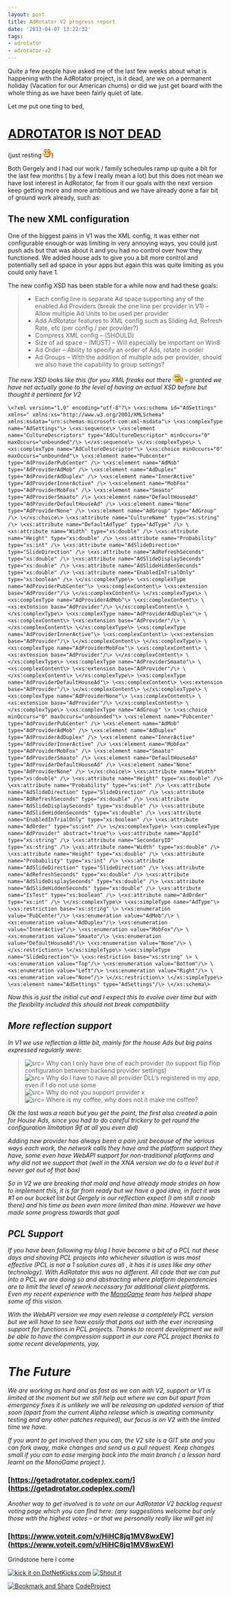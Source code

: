 ```yaml
---
layout: post
title: AdRotator V2 progress report
date: '2013-04-07 13:22:32'
tags:
- adrotator
- adrotator-v2
---
```


Quite a few people have asked me of the last few weeks about what is happening with the AdRotator project, is it dead, are we on a permanent holiday (Vacation for our American chums) or did we just get board with the whole thing as we have been fairly quiet of late.

Let me put one ting to bed,

# [ADROTATOR IS NOT DEAD](https://getadrotator.codeplex.com/wikipage?title=AdRotator%20V2%20progress%20report) 

(just resting ![Open-mouthed smile](/assets/img/wordpress/2013/04/wlEmoticon-openmouthedsmile.png))

Both Gergely and I had our work / family schedules ramp up quite a bit for the last few months ( by a few I really mean a lot) but this does not mean we have lost interest in AdRotator, far from it our goals with the next version keep getting more and more ambitious and we have already done a fair bit of ground work already, such as:

## The new XML configuration

One of the biggest pains in V1 was the XML config, it was either not configurable enough or was limiting in very annoying ways, you could just push ads but that was about it and you had no control over how they functioned.  We added house ads to give you a bit more control and potentially sell ad space in your apps but again this was quite limiting as you could only have 1.

The new config XSD has been stable for a while now and had these goals:

> - Each config line is separate Ad space supporting any of the enabled Ad Providers (break the one line per provider in V1) – Allow multiple Ad Units to be used per provider
> - Add AdRotator features to XML config such as Sliding Ad, Refresh Rate, etc (per config / per provider?)
> - Compress XML config – (SHOULD)
> - Size of ad space – (MUST) – Will especially be important on Win8
> - Ad Order – Ability to specify an order of Ads, rotate in order
> - Ad Groups – With the addition of multiple ads per provider, should we also have the capability to group settings?

_The new XSD looks like this (for you XML freaks out there ![Smile with tongue out](/assets/img/wordpress/2013/04/wlEmoticon-smilewithtongueout1.png)) – granted we have not actually gone to the level of having an actual XSD before but thought it pertinent for V2_

 

    \<?xml version="1.0" encoding="utf-8"?\> \<xs:schema id="AdSettings" xmlns=" xmlns:xs="http://www.w3.org/2001/XMLSchema" xmlns:msdata="urn:schemas-microsoft-com:xml-msdata"\> \<xs:complexType name="AdSettings"\> \<xs:sequence\> \<xs:element name="CultureDescriptors" type="AdCultureDescriptor" minOccurs="0" maxOccurs="unbounded"/\> \</xs:sequence\> \</xs:complexType\> \<xs:complexType name="AdCultureDescriptor"\> \<xs:choice minOccurs="0" maxOccurs="unbounded"\> \<xs:element name="Pubcenter" type="AdProviderPubCenter" /\> \<xs:element name="AdMob" type="AdProviderAdMob" /\> \<xs:element name="AdDuplex" type="AdProviderAdDuplex" /\> \<xs:element name="InnerActive" type="AdProviderInnerActive" /\> \<xs:element name="MobFox" type="AdProviderMobFox" /\> \<xs:element name="Smaato" type="AdProviderSmaato" /\> \<xs:element name="DefaultHouseAd" type="AdProviderDefaultHouseAd" /\> \<xs:element name="None" type="AdProviderNone" /\> \<xs:element name="AdGroup" type="AdGroup" /\> \</xs:choice\> \<xs:attribute name="CultureName" type="xs:string" /\> \<xs:attribute name="DefaultAdType" type="AdType" /\> \<xs:attribute name="Width" type="xs:double" /\> \<xs:attribute name="Height" type="xs:double" /\> \<xs:attribute name="Probability" type="xs:int" /\> \<xs:attribute name="AdSlideDirection" type="SlideDirection" /\> \<xs:attribute name="AdRefreshSeconds" type="xs:double" /\> \<xs:attribute name="AdSlideDisplaySeconds" type="xs:double" /\> \<xs:attribute name="AdSlideHiddenSeconds" type="xs:double" /\> \<xs:attribute name="EnabledInTrialOnly" type="xs:boolean" /\> \</xs:complexType\> \<xs:complexType name="AdProviderPubCenter"\> \<xs:complexContent\> \<xs:extension base="AdProvider"/\> \</xs:complexContent\> \</xs:complexType\> \<xs:complexType name="AdProviderAdMob"\> \<xs:complexContent\> \<xs:extension base="AdProvider"/\> \</xs:complexContent\> \</xs:complexType\> \<xs:complexType name="AdProviderAdDuplex"\> \<xs:complexContent\> \<xs:extension base="AdProvider"/\> \</xs:complexContent\> \</xs:complexType\> \<xs:complexType name="AdProviderInnerActive"\> \<xs:complexContent\> \<xs:extension base="AdProvider"/\> \</xs:complexContent\> \</xs:complexType\> \<xs:complexType name="AdProviderMobFox"\> \<xs:complexContent\> \<xs:extension base="AdProvider"/\> \</xs:complexContent\> \</xs:complexType\> \<xs:complexType name="AdProviderSmaato"\> \<xs:complexContent\> \<xs:extension base="AdProvider"/\> \</xs:complexContent\> \</xs:complexType\> \<xs:complexType name="AdProviderDefaultHouseAd"\> \<xs:complexContent\> \<xs:extension base="AdProvider"/\> \</xs:complexContent\> \</xs:complexType\> \<xs:complexType name="AdProviderNone"\> \<xs:complexContent\> \<xs:extension base="AdProvider"/\> \</xs:complexContent\> \</xs:complexType\> \<xs:complexType name="AdGroup" \> \<xs:choice minOccurs="0" maxOccurs="unbounded"\> \<xs:element name="Pubcenter" type="AdProviderPubCenter" /\> \<xs:element name="AdMob" type="AdProviderAdMob" /\> \<xs:element name="AdDuplex" type="AdProviderAdDuplex" /\> \<xs:element name="InnerActive" type="AdProviderInnerActive" /\> \<xs:element name="MobFox" type="AdProviderMobFox" /\> \<xs:element name="Smaato" type="AdProviderSmaato" /\> \<xs:element name="DefaultHouseAd" type="AdProviderDefaultHouseAd" /\> \<xs:element name="None" type="AdProviderNone" /\> \</xs:choice\> \<xs:attribute name="Width" type="xs:double" /\> \<xs:attribute name="Height" type="xs:double" /\> \<xs:attribute name="Probability" type="xs:int" /\> \<xs:attribute name="AdSlideDirection" type="SlideDirection" /\> \<xs:attribute name="AdRefreshSeconds" type="xs:double" /\> \<xs:attribute name="AdSlideDisplaySeconds" type="xs:double" /\> \<xs:attribute name="AdSlideHiddenSeconds" type="xs:double" /\> \<xs:attribute name="EnabledInTrialOnly" type="xs:boolean" /\> \<xs:attribute name="AdOrder" type="xs:int" /\> \</xs:complexType\> \<xs:complexType name="AdProvider" abstract="true"\> \<xs:attribute name="AppId" type="xs:string" /\> \<xs:attribute name="SecondaryID" type="xs:string" /\> \<xs:attribute name="Width" type="xs:double" /\> \<xs:attribute name="Height" type="xs:double" /\> \<xs:attribute name="Probability" type="xs:int" /\> \<xs:attribute name="AdSlideDirection" type="SlideDirection" /\> \<xs:attribute name="AdRefreshSeconds" type="xs:double" /\> \<xs:attribute name="AdSlideDisplaySeconds" type="xs:double" /\> \<xs:attribute name="AdSlideHiddenSeconds" type="xs:double" /\> \<xs:attribute name="IsTest" type="xs:boolean" /\> \<xs:attribute name="AdOrder" type="xs:int" /\> \</xs:complexType\> \<xs:simpleType name="AdType"\> \<xs:restriction base="xs:string" \> \<xs:enumeration value="PubCenter"/\> \<xs:enumeration value="AdMob"/\> \<xs:enumeration value="AdDuplex"/\> \<xs:enumeration value="InnerActive"/\> \<xs:enumeration value="MobFox"/\> \<xs:enumeration value="Smaato"/\> \<xs:enumeration value="DefaultHouseAd"/\> \<xs:enumeration value="None"/\> \</xs:restriction\> \</xs:simpleType\> \<xs:simpleType name="SlideDirection"\> \<xs:restriction base="xs:string" \> \<xs:enumeration value="Top"/\> \<xs:enumeration value="Bottom"/\> \<xs:enumeration value="Left"/\> \<xs:enumeration value="Right"/\> \<xs:enumeration value="None"/\> \</xs:restriction\> \</xs:simpleType\> \<xs:element name="AdSettings" type="AdSettings"/\> \</xs:schema\>

_Now this is just the initial cut and I expect this to evolve over time but with the flexibility included this should not break compatibility_

 

## _More reflection support_

_In V1 we use reflection a little bit, mainly for the house Ads but big pains expressed regularly were:_

> ![src=]()    Why can I only have one of each provider (to support flip flop configuration between backend provider settings)  
> ![src=]()    Why do I have to have all provider DLL’s registered in my app, even if I do not use some  
> ![src=]()    Why do not you support provider x  
> ![src=]()    Where is my coffee, why does not it make me coffee?

 

_Ok the last was a reach but you get the point, the first also created a pain for House Ads, since you had to do careful trickery to get round the configuration limitation 9if at all you even did)_

 

_Adding new provider has always been a pain just because of the various ways each work, the network calls they have and the platform support they have, some even have WebAPI support for non-traditional platforms and why did not we support that (well in the XNA version we do to a level but it never got out of that box)_

 

_So in V2 we are breaking that mold and have already made strides on how to implement this, it is far from ready but we have a god idea, in fact it was #1 on our bucket list but Gergely is our reflection expect (I am still a noob there) and his time as been even more limited than mine.  However we have made some progress towards that goal_

 

## _PCL Support_

_If you have been following my blog I have become a bit of a PCL nut these days and shoving PCL projects into whichever situation is was most effective (PCL is not a 1 solution cures all , it has it is uses like any other technology).  With AdRotator this was no different.  All code that we can put into a PCL we are doing so and abstracting where platform dependencies are to limit the level of rework necessary for additional client platforms.  Even my recent experience with the [MonoGame](http://monogame.net/) team has helped shape some of this vision._

 

_With the WebAPI version we may even release a completely PCL version but we will have to see how easily that pans out with the ever increasing support for functions in PCL projects.  Thanks to recent development we will be able to have the compression support in our core PCL project thanks to some recent developments, yay._

 

# _The Future_

_We are working as hard and as fast as we can with V2, support or V1 is limited at the moment but we still help out where we can but apart from emergency fixes it is unlikely we will be releasing an updated version of that soon (apart from the current Alpha release which is awaiting community testing and any other patches required), our focus is on V2 with the limited time we have._

 

_If you want to get involved then you can, the V2 site is a GIT site and you can fork away, make changes and send us a pull request.  Keep changes small  if you can to ease merging back into the main branch ( a lesson hard learnt on the MonoGame project )._

 

### [https://getadrotator.codeplex.com/](https://getadrotator.codeplex.com/)

 

_Another way to get involved is to vote on our AdRotator V2  backlog request voting page which you can find here: (any suggestions welcome but only those with the highest votes – or that we personally really like will get in)_

 

### [https://www.voteit.com/v/HiHC8jq1MV8wxEW](https://www.voteit.com/v/HiHC8jq1MV8wxEW)

Grindstone here I come

[![kick it on DotNetKicks.com](http://www.dotnetkicks.com/Services/Images/KickItImageGenerator.ashx?url=http://darkgenesis.zenithmoon.com/adrotator-v2-progress-report/&bgcolor=6600FF)](http://www.dotnetkicks.com/kick/?url=http://darkgenesis.zenithmoon.com/adrotator-v2-progress-report/) [![Shout it](http://dotnetshoutout.com/image.axd?url=http://darkgenesis.zenithmoon.com/adrotator-v2-progress-report/)](http://dotnetshoutout.com/Submit?url=http://darkgenesis.zenithmoon.com/adrotator-v2-progress-report/)<script type="text/javascript">// <![CDATA[
var dzone_url = 'http://darkgenesis.zenithmoon.com/adrotator-v2-progress-report/';
// ]]></script>  
<script type="text/javascript">// <![CDATA[
var dzone_title = 'AdRotator V2 progress report';
// ]]></script>  
<script type="text/javascript">// <![CDATA[
var dzone_blurb = 'AdRotator V2 progress report';
// ]]></script>  
<script type="text/javascript">// <![CDATA[
var dzone_style = '2';
// ]]></script>  
<script type="text/javascript" src="http://widgets.dzone.com/links/widgets/zoneit.js" language="javascript"></script><script type="text/javascript">// <![CDATA[
var addthis_pub="runxc1";
// ]]></script>[![Bookmark and Share](http://s7.addthis.com/static/btn/lg-share-en.gif)](http://www.addthis.com/bookmark.php?v=20)  <script type="text/javascript" src="http://s7.addthis.com/js/200/addthis_widget.js"></script>[CodeProject](http://www.codeproject.com/script/Articles/BlogFeedList?amid=9502591)

